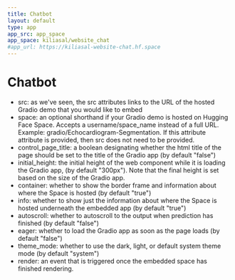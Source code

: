 ```yaml
---
title: Chatbot
layout: default
type: app
app_src: app_space
app_space: kiliasal/website_chat
#app_url: https://kiliasal-website-chat.hf.space
---
```


Chatbot
=====

- src: as we've seen, the src attributes links to the URL of the hosted Gradio demo that you would like to embed
- space: an optional shorthand if your Gradio demo is hosted on Hugging Face Space. Accepts a username/space_name instead of a full URL. Example: gradio/Echocardiogram-Segmentation. If this attribute attribute is provided, then src does not need to be provided.
- control_page_title: a boolean designating whether the html title of the page should be set to the title of the Gradio app (by default "false")
- initial_height: the initial height of the web component while it is loading the Gradio app, (by default "300px"). Note that the final height is set based on the size of the Gradio app.
- container: whether to show the border frame and information about where the Space is hosted (by default "true")
- info: whether to show just the information about where the Space is hosted underneath the embedded app (by default "true")
- autoscroll: whether to autoscroll to the output when prediction has finished (by default "false")
- eager: whether to load the Gradio app as soon as the page loads (by default "false")
- theme_mode: whether to use the dark, light, or default system theme mode (by default "system")
- render: an event that is triggered once the embedded space has finished rendering.
